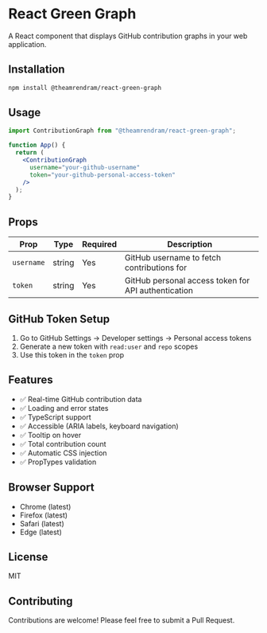# React Green Graph

A React component that displays GitHub contribution graphs in your web application.

## Installation

```bash
npm install @theamrendram/react-green-graph
```

## Usage

```jsx
import ContributionGraph from "@theamrendram/react-green-graph";

function App() {
  return (
    <ContributionGraph
      username="your-github-username"
      token="your-github-personal-access-token"
    />
  );
}
```

## Props

| Prop       | Type   | Required | Description                                         |
| ---------- | ------ | -------- | --------------------------------------------------- |
| `username` | string | Yes      | GitHub username to fetch contributions for          |
| `token`    | string | Yes      | GitHub personal access token for API authentication |

## GitHub Token Setup

1. Go to GitHub Settings → Developer settings → Personal access tokens
2. Generate a new token with `read:user` and `repo` scopes
3. Use this token in the `token` prop

## Features

- ✅ Real-time GitHub contribution data
- ✅ Loading and error states
- ✅ TypeScript support
- ✅ Accessible (ARIA labels, keyboard navigation)
- ✅ Tooltip on hover
- ✅ Total contribution count
- ✅ Automatic CSS injection
- ✅ PropTypes validation

## Browser Support

- Chrome (latest)
- Firefox (latest)
- Safari (latest)
- Edge (latest)

## License

MIT

## Contributing

Contributions are welcome! Please feel free to submit a Pull Request.

